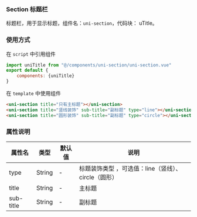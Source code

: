 ### Section 标题栏

标题栏，用于显示标题，组件名：``uni-section``，代码块： uTitle。

### 使用方式

在 ``script`` 中引用组件 

```javascript
import uniTitle from "@/components/uni-section/uni-section.vue"
export default {
    components: {uniTitle}
}
```

在 ``template`` 中使用组件

```html
<uni-section title="只有主标题"></uni-section>
<uni-section title="竖线装饰" sub-title="副标题" type="line"></uni-section>
<uni-section title="圆形装饰" sub-title="副标题" type="circle"></uni-section>
```

### 属性说明

|属性名		|类型	|默认值	|说明												|
|---		|----	|---	|---												|
|type		|String	|-		|标题装饰类型 ，可选值：line（竖线）、circle（圆形）|
|title		|String	|-		|主标题												|
|sub-title	|String	|-		|副标题												|
